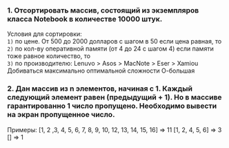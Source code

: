 ### 1. Отсортировать массив, состоящий из экземпляров класса Notebook в количестве 10000 штук.
Условия для сортировки:  
`1)` по цене. От 500 до 2000 долларов с шагом в 50
если цена равная, то  
`2)` по кол-ву оперативной памяти (от 4 до 24 с шагом 4)
если памяти тоже равное количество, то  
`3)` по производителю:
Lenuvo > Asos > MacNote > Eser > Xamiou
Добиваться максимально оптимальной сложности О-большая

### 2. Дан массив из n элементов, начиная с 1. Каждый следующий элемент равен (предыдущий + 1). Но в массиве гарантированно 1 число пропущено. Необходимо вывести на экран пропущенное число.
Примеры:
[1, 2 ,3, 4, 5, 6, 7, 8, 9, 10, 12, 13, 14, 15, 16] => 11
[1, 2, 4, 5, 6] => 3
[] => 1